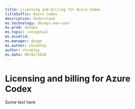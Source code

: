 ```yaml
---
title: Licensing and billing for Azure Codex
titleSuffix: Azure Codex
description: Understand 
ms.technology: devops-new-user 
ms.prod: devops
ms.topic: conceptual
ms.assetid:  
ms.manager: douge
ms.author: chcomley
author: chcomley
ms.date: 08/01/2018
---
```

# Licensing and billing for Azure Codex

Some text here